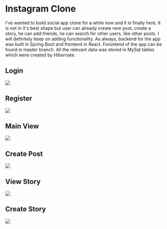 # Instagram Clone

I've wanted to build social app clone for a while now and it is finally here. It is not in it's best shape but user can already create new post, create a story, he can add friends, he can search for other users, like other posts. I will definitely keep on adding functionality. As always, backend for the app was built in Spring Boot and frontend in React. Forontend of the app can be found in master branch. All the relevant data was stored in MySql tables which were created by Hibernate.

<h2>Login</h2>
<img src="https://user-images.githubusercontent.com/70106587/225995145-9a330043-12ec-45e2-8f6e-73270755a645.png"/>

<h2>Register</h2>
<img src="https://user-images.githubusercontent.com/70106587/225994798-973eed70-263c-41c7-b14a-84adc34ece9d.png"/>

<h2>Main View</h2>
<img src="https://user-images.githubusercontent.com/70106587/225994793-07ff0015-29a9-4408-acea-1f9588077548.png"/>

<h2>Create Post</h2>
<img src="https://user-images.githubusercontent.com/70106587/225994805-84dd9a78-3ee9-4365-9d2c-27d210740921.png"/>

<h2>View Story</h2>
<img src="https://user-images.githubusercontent.com/70106587/225994801-47d43dbf-028c-4d27-b8f1-fda9678e6ae6.png"/>

<h2>Create Story</h2>
<img src="https://user-images.githubusercontent.com/70106587/225994806-d1221d49-543e-4b3f-96f2-78d7eb7d00e4.png"/>
